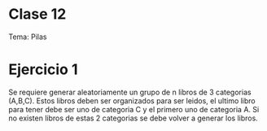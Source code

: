 # Clase 12

Tema: Pilas

# Ejercicio 1

Se requiere generar aleatoriamente un grupo de n libros de 3 categorias (A,B,C). Estos libros deben ser organizados para ser leidos, el ultimo libro para tener debe ser uno de categoria C y el primero uno de categoria A. Si no existen libros de estas 2 categorias se debe volver a generar los libros.